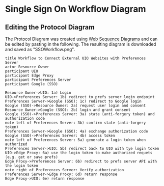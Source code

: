 # Single Sign On Workflow Diagram

## Editing the Protocol Diagram

The Protocol Diagram was created using [Web Sequence Diagrams](https://www.websequencediagrams.com/)
and can be edited by pasting in the following.  The resulting diagram is
downloaded and saved as "SSOWorkflow.png".

```text
title Workflow to Connect External UIO Websites with Preferences Server
actor Resource Owner
participant UIO
participant Edge Proxy
participant Preferences Server
participant Google (SSO)

Resource Owner->UIO: 1a) Login
UIO->Preferences Server: 1b) redirect to prefs server login endpoint
Preferences Server->Google (SSO): 1c) redirect to Google login
Google (SSO)->Resource Owner: 2a) request user login and consent
Resource Owner->Google (SSO): 2b) login and grant consent
Google (SSO)->Preferences Server: 3a) state (anti-forgery token) and authorization code
note left of Preferences Server: 3b) confirm state (anti-forgery token)
Preferences Server->Google (SSO): 4a) exchange authorization code
Google (SSO)->Preferences Server: 4b) access token
note left of Preferences Server: 5a) generate a login token when authorized
Preferences Server->UIO: 5b) redirect back to UIO with tye login token
UIO->Edge Proxy: 6a) use the login token to make authorized requets (e.g. get or save prefs)
Edge Proxy->Preferences Server: 6b) redirect to prefs server API with the login token
note right of Preferences Server: Verify authorization
Preferences Server->Edge Proxy: 6d) return response
Edge Proxy->UIO: 6e) return response
```
